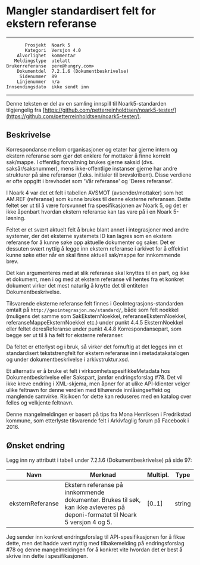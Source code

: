 Mangler standardisert felt for ekstern referanse
================================================

 ------------------  ---------------------------------
           Prosjekt  Noark 5
           Kategori  Versjon 4.0
        Alvorlighet  kommentar
       Meldingstype  utelatt
    Brukerreferanse  pere@hungry.com>
        Dokumentdel  7.2.1.6 (Dokumentbeskrivelse)
         Sidenummer  89
        Linjenummer  n/a
    Innsendingsdato  ikke sendt inn
 ------------------  ---------------------------------

Denne teksten er del av en samling innspill til Noark5-standarden
tilgjengelig fra
[https://github.com/petterreinholdtsen/noark5-tester/](https://github.com/petterreinholdtsen/noark5-tester/).

Beskrivelse
-----------

Korrespondanse mellom organisasjoner og etater har gjerne intern og
ekstern referanse som gjør det enklere for mottaker å finne korrekt
sak/mappe.  I offentlig forvaltning brukes gjerne saksid
(dvs. saksår/saksnummer), mens ikke-offentlige instanser gjerne har
andre strukturer på sine referanser (f.eks. initialer til
brevskribent).  Disse verdiene er ofte oppgitt i brevhodet som 'Vår
referanse' og 'Deres referanse'.

I Noark 4 var det et felt i tabellen AVSMOT (avsender/mottaker) som
het AM.REF (referanse) som kunne brukes til denne eksterne referansen.
Dette feltet ser ut til å være forsvunnet fra spesifikasjonen av Noark
5, og det er ikke åpenbart hvordan ekstern referanse kan tas vare på i
en Noark 5-løsning.

Feltet er et svært aktuelt felt å bruke blant annet i integrasjoner
med andre systemer, der det eksterne systemets ID kan lagres som en
ekstern referanse for å kunne søke opp aktuelle dokumenter og saker.
Det er dessuten svært nyttig å legge inn ekstern referanse i arkivet
for å effektivt kunne søke etter når en skal finne aktuell sak/mappe
for innkommende brev.

Det kan argumenteres med at slik referanse skal knyttes til en part,
og ikke et dokument, men i og med at ekstern referanse vil hentes fra
et konkret dokument virker det mest naturlig å knytte det til entiteten
Dokumentbeskrivelse.

Tilsvarende eksterne referanse felt finnes i
GeoIntegrasjons-standarden omtalt på
`http://geointegrasjon.no/standard/`, både som felt noekkel (muligens
det samme som SakEksternNoekkel, referanseEksternNoekkel,
referanseMappeEksternNoekkel etc.) under punkt 4.4.5 EksternNoekkel
eller feltet deresReferanse under punkt 4.4.8 Korrespondansepart, som
begge ser ut til å ha felt for eksterne referanser.

Da feltet er etterlyst og i bruk, så virker det fornuftig at det
legges inn et standardisert tekststrengfelt for ekstern referanse inn
i metadatakatalogen og under dokumentbeskrivelse i arkivstruktur.xsd.

Et alternativ er å bruke et felt i virksomhetsspesifikkeMetadata hos
Dokumentbeskrivelse eller Sakspart, jamfør endringsforslag #78.  Det
vil ikke kreve endring i XML-skjema, men åpner for at ulike
API-klienter velger ulike feltnavn for denne verdien med tilhørende
innlåsingseffekt og manglende samvirke.  Risikoen for dette kan
reduseres med en katalog over felles og velkjente feltnavn.

Denne mangelmeldingen er basert på tips fra Mona Henriksen i
Fredrikstad kommune, som etterlyste tilsvarende felt i Arkivfaglig
forum på Facebook i 2016.

Ønsket endring
--------------

Legg inn ny attributt i tabell under 7.2.1.6 (Dokumentbeskrivelse) på
side 97:

| **Navn**         | **Merknad**  | **Multipl.** | **Type** |
|------------------|--------------|--------------|----------|
| eksternReferanse | Ekstern referanse på innkommende dokumenter.  Brukes til søk, kan ikke avleveres på deponi-formatet til Noark 5 versjon 4 og 5. | \[0..1\] | string |

Jeg sender inn konkret endringsforslag til API-spesifikasjonen for å
fikse dette, men det hadde vært nyttig med tilbakemelding på
endringsforslag #78 og denne mangelmeldingen for å konkret vite
hvordan det er best å skrive inn dette i spesifikasjonen.
